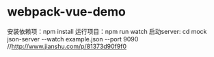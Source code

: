 # webpack-vue-demo
安装依赖项：npm install
运行项目：npm run watch
启动server:  cd mock   json-server --watch example.json --port 9090
//http://www.jianshu.com/p/81373d90f9f0
